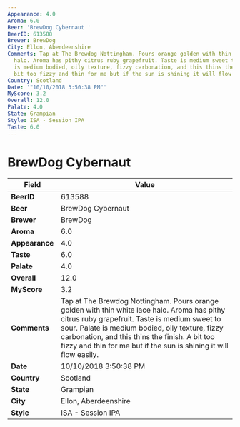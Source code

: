 ```yaml
---
Appearance: 4.0
Aroma: 6.0
Beer: 'BrewDog Cybernaut '
BeerID: 613588
Brewer: BrewDog
City: Ellon, Aberdeenshire
Comments: Tap at The Brewdog Nottingham. Pours orange golden with thin white lace
  halo. Aroma has pithy citrus ruby grapefruit. Taste is medium sweet to sour. Palate
  is medium bodied, oily texture, fizzy carbonation, and this thins the finish. A
  bit too fizzy and thin for me but if the sun is shining it will flow easily.
Country: Scotland
Date: '"10/10/2018 3:50:38 PM"'
MyScore: 3.2
Overall: 12.0
Palate: 4.0
State: Grampian
Style: ISA - Session IPA
Taste: 6.0
---
```


# BrewDog Cybernaut 

| Field         | Value |
|---------------|-------|
| **BeerID** | 613588 |
| **Beer** | BrewDog Cybernaut  |
| **Brewer** | BrewDog |
| **Aroma** | 6.0 |
| **Appearance** | 4.0 |
| **Taste** | 6.0 |
| **Palate** | 4.0 |
| **Overall** | 12.0 |
| **MyScore** | 3.2 |
| **Comments** | Tap at The Brewdog Nottingham. Pours orange golden with thin white lace halo. Aroma has pithy citrus ruby grapefruit. Taste is medium sweet to sour. Palate is medium bodied, oily texture, fizzy carbonation, and this thins the finish. A bit too fizzy and thin for me but if the sun is shining it will flow easily. |
| **Date** | 10/10/2018 3:50:38 PM |
| **Country** | Scotland |
| **State** | Grampian |
| **City** | Ellon, Aberdeenshire |
| **Style** | ISA - Session IPA |
